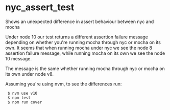 # nyc_assert_test
Shows an unexpected difference in assert behaviour between nyc and mocha

Under node 10 our test returns a different assertion failure message depending on whether you're running mocha through nyc or mocha on its own.
It seems that when running mocha under nyc we see the node 8 assertion failure message, while running mocha on its own we see
the node 10 message.

The message is the same whether running mocha through nyc or mocha on its own under node v8.

Assuming you're using nvm, to see the differences run: 

```
 $ nvm use v10
 $ npm test
 $ npm run cover
```
